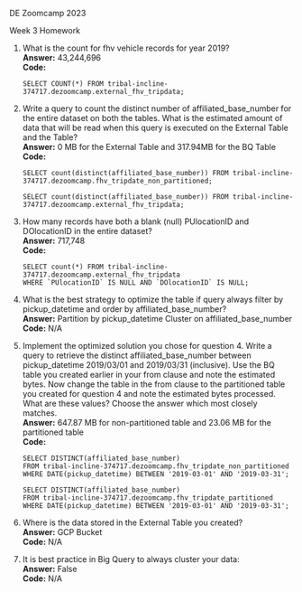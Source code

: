 DE Zoomcamp 2023  

Week 3 Homework  

1.	What is the count for fhv vehicle records for year 2019?   
    **Answer:** 43,244,696  
    **Code:**   
    ```  
    SELECT COUNT(*) FROM tribal-incline-374717.dezoomcamp.external_fhv_tripdata;
    ```  
2.	Write a query to count the distinct number of affiliated_base_number for the entire dataset on both the tables.  What is the estimated amount of data that will be read when this query is executed on the External Table and the Table?  
    **Answer:** 0 MB for the External Table and 317.94MB for the BQ Table  
    **Code:**    
    ```  
    SELECT count(distinct(affiliated_base_number)) FROM tribal-incline-374717.dezoomcamp.fhv_tripdate_non_partitioned;  

    SELECT count(distinct(affiliated_base_number)) FROM tribal-incline-374717.dezoomcamp.external_fhv_tripdata;  
    ```  
3.	How many records have both a blank (null) PUlocationID and DOlocationID in the entire dataset?  
    **Answer:** 717,748  
    **Code:**   
    ```  
    SELECT count(*) FROM tribal-incline-374717.dezoomcamp.external_fhv_tripdata
    WHERE `PUlocationID` IS NULL AND `DOlocationID` IS NULL;  
    ```  
4.	What is the best strategy to optimize the table if query always filter by pickup_datetime and order by affiliated_base_number?  
	**Answer:** Partition by pickup_datetime Cluster on affiliated_base_number   
	**Code:** N/A  

5.	Implement the optimized solution you chose for question 4. Write a query to retrieve the distinct affiliated_base_number between pickup_datetime 2019/03/01 and 2019/03/31 (inclusive).  Use the BQ table you created earlier in your from clause and note the estimated bytes. Now change the table in the from clause to the partitioned table you created for question 4 and note the estimated bytes processed. What are these values? Choose the answer which most closely matches.  
    **Answer:** 647.87 MB for non-partitioned table and 23.06 MB for the partitioned table  
	**Code:**     
    ```  
    SELECT DISTINCT(affiliated_base_number)  
    FROM tribal-incline-374717.dezoomcamp.fhv_tripdate_non_partitioned  
    WHERE DATE(pickup_datetime) BETWEEN '2019-03-01' AND '2019-03-31';    

    SELECT DISTINCT(affiliated_base_number)  
    FROM tribal-incline-374717.dezoomcamp.fhv_tripdate_partitioned  
    WHERE DATE(pickup_datetime) BETWEEN '2019-03-01' AND '2019-03-31';
    ```  
6.	Where is the data stored in the External Table you created?  
	**Answer:** GCP Bucket  
	**Code:** N/A  

7.	It is best practice in Big Query to always cluster your data:  
	**Answer:** False  
	**Code:** N/A  
